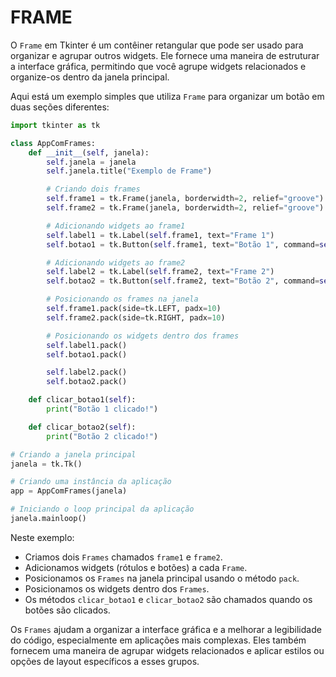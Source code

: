# FRAME
O `Frame` em Tkinter é um contêiner retangular que pode ser usado para organizar e agrupar outros widgets. Ele fornece uma maneira de estruturar a interface gráfica, permitindo que você agrupe widgets relacionados e organize-os dentro da janela principal.

Aqui está um exemplo simples que utiliza `Frame` para organizar um botão em duas seções diferentes:

```python
import tkinter as tk

class AppComFrames:
    def __init__(self, janela):
        self.janela = janela
        self.janela.title("Exemplo de Frame")

        # Criando dois frames
        self.frame1 = tk.Frame(janela, borderwidth=2, relief="groove")
        self.frame2 = tk.Frame(janela, borderwidth=2, relief="groove")

        # Adicionando widgets ao frame1
        self.label1 = tk.Label(self.frame1, text="Frame 1")
        self.botao1 = tk.Button(self.frame1, text="Botão 1", command=self.clicar_botao1)

        # Adicionando widgets ao frame2
        self.label2 = tk.Label(self.frame2, text="Frame 2")
        self.botao2 = tk.Button(self.frame2, text="Botão 2", command=self.clicar_botao2)

        # Posicionando os frames na janela
        self.frame1.pack(side=tk.LEFT, padx=10)
        self.frame2.pack(side=tk.RIGHT, padx=10)

        # Posicionando os widgets dentro dos frames
        self.label1.pack()
        self.botao1.pack()

        self.label2.pack()
        self.botao2.pack()

    def clicar_botao1(self):
        print("Botão 1 clicado!")

    def clicar_botao2(self):
        print("Botão 2 clicado!")

# Criando a janela principal
janela = tk.Tk()

# Criando uma instância da aplicação
app = AppComFrames(janela)

# Iniciando o loop principal da aplicação
janela.mainloop()
```

Neste exemplo:

- Criamos dois `Frames` chamados `frame1` e `frame2`.
- Adicionamos widgets (rótulos e botões) a cada `Frame`.
- Posicionamos os `Frames` na janela principal usando o método `pack`.
- Posicionamos os widgets dentro dos `Frames`.
- Os métodos `clicar_botao1` e `clicar_botao2` são chamados quando os botões são clicados.

Os `Frames` ajudam a organizar a interface gráfica e a melhorar a legibilidade do código, especialmente em aplicações mais complexas. Eles também fornecem uma maneira de agrupar widgets relacionados e aplicar estilos ou opções de layout específicos a esses grupos.